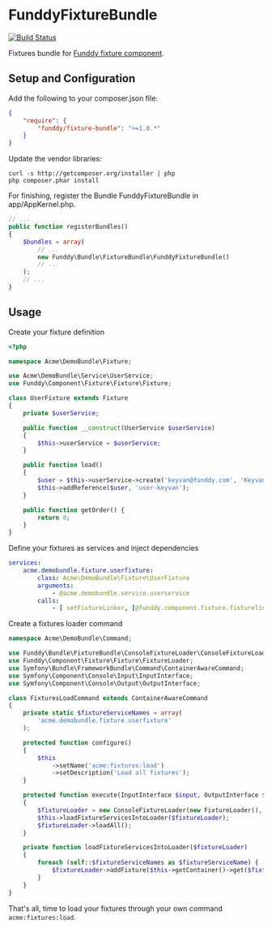 FunddyFixtureBundle
===================

[![Build Status](https://secure.travis-ci.org/funddy/fixture-bundle.png?branch=master)](http://travis-ci.org/funddy/fixture-bundle)

Fixtures bundle for [Funddy fixture component].

Setup and Configuration
-----------------------
Add the following to your composer.json file:
```json
{
    "require": {
        "funddy/fixture-bundle": ">=1.0.*"
    }
}
```
Update the vendor libraries:

    curl -s http://getcomposer.org/installer | php
    php composer.phar install

For finishing, register the Bundle FunddyFixtureBundle in app/AppKernel.php.
```php
// ...
public function registerBundles()
{
    $bundles = array(
        // ...
        new Funddy\Bundle\FixtureBundle\FunddyFixtureBundle()
        // ...
    );
    // ...
}
```

Usage
-----
Create your fixture definition
```php
<?php

namespace Acme\DemoBundle\Fixture;

use Acme\DemoBundle\Service\UserService;
use Funddy\Component\Fixture\Fixture\Fixture;

class UserFixture extends Fixture
{
    private $userService;

    public function __construct(UserService $userService)
    {
        $this->userService = $userService;
    }

    public function load()
    {
        $user = $this->userService->create('keyvan@funddy.com', 'Keyvan Akbary');
        $this->addReference($user, 'user-keyvan');
    }

    public function getOrder() {
        return 0;
    }
}
```

Define your fixtures as services and inject dependencies
```yaml
services:
    acme.demobundle.fixture.userfixture:
        class: Acme\DemoBundle\Fixture\UserFixture
        arguments:
            - @acme.demobundle.service.userservice
        calls:
            - [ setFixtureLinker, [@funddy.component.fixture.fixturelinker] ]
```

Create a fixtures loader command
```php
namespace Acme\DemoBundle\Command;

use Funddy\Bundle\FixtureBundle\ConsoleFixtureLoader\ConsoleFixtureLoader;
use Funddy\Component\Fixture\Fixture\FixtureLoader;
use Symfony\Bundle\FrameworkBundle\Command\ContainerAwareCommand;
use Symfony\Component\Console\Input\InputInterface;
use Symfony\Component\Console\Output\OutputInterface;

class FixturesLoadCommand extends ContainerAwareCommand
{
    private static $fixtureServiceNames = array(
        'acme.demobundle.fixture.userfixture'
    );

    protected function configure()
    {
        $this
            ->setName('acme:fixtures:load')
            ->setDescription('Load all fixtures');
    }

    protected function execute(InputInterface $input, OutputInterface $output)
    {
        $fixtureLoader = new ConsoleFixtureLoader(new FixtureLoader(), $output);
        $this->loadFixtureServicesIntoLoader($fixtureLoader);
        $fixtureLoader->loadAll();
    }

    private function loadFixtureServicesIntoLoader($fixtureLoader)
    {
        foreach (self::$fixtureServiceNames as $fixtureServiceName) {
            $fixtureLoader->addFixture($this->getContainer()->get($fixtureServiceName));
        }
    }
}
```

That's all, time to load your fixtures through your own command ```acme:fixtures:load```.

  [Funddy fixture component]:  https://github.com/funddy/fixture